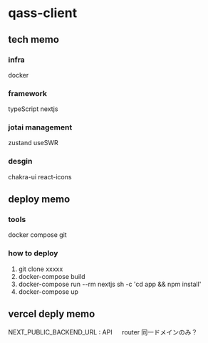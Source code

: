 # qass-client

## tech memo

### infra

docker

### framework

typeScript
nextjs

### jotai management

zustand
useSWR

### desgin

chakra-ui
react-icons

## deploy memo

### tools

docker compose
git

### how to deploy

1. git clone xxxxx
2. docker-compose build
3. docker-compose run --rm nextjs sh -c 'cd app && npm install'
4. docker-compose up

## vercel deply memo

NEXT_PUBLIC_BACKEND_URL : API 　 router 同一ドメインのみ？
